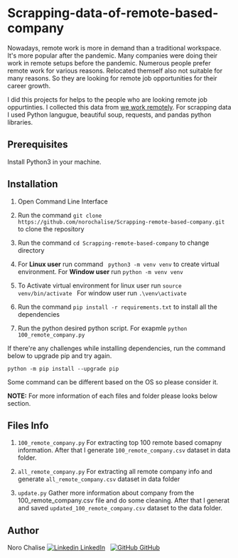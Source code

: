 # Scrapping-data-of-remote-based-company
Nowadays, remote work is more in demand than a traditional workspace. It's more popular after the pandemic. Many companies were doing their work in remote setups before the pandemic. Numerous people prefer remote work for various reasons. Relocated themself also not suitable for many reasons. So they are looking for remote job opportunities for their career growth. 

I did this projects for helps to the people who are looking remote job oppurtinties. I collected this data from [we work remotely](https://weworkeremotely.com/). For scrapping data I used Python langugue, beautiful soup, requests, and pandas python libraries. 

## Prerequisites
Install Python3 in your machine.


## Installation

  1. Open Command Line Interface
  2. Run the command ```git clone https://github.com/norochalise/Scrapping-remote-based-company.git``` to clone the repository
  3. Run the command ```cd Scrapping-remote-based-company``` to change directory
  4. For **Linux user** run command ``` python3 -m venv venv``` to create virtual environment. For **Window user** run ```python -m venv venv ```
  5. To Activate virtual environment for linux user run ```source venv/bin/activate ``` For window user run ``` .\venv\activate ```
  6. Run the command ```pip install -r requirements.txt``` to install all the dependencies

  7. Run the python desired python script. For exapmle ```python 100_remote_company.py```

  If there're any challenges while installing dependencies, run the command below to upgrade pip and try again. 

```python -m pip install --upgrade pip```

Some command can be different based on the OS so please  consider it.

**NOTE:** For more information of each files and folder please looks below section. 


## Files Info

1. ```100_remote_company.py``` For extracting top 100 remote based comapny information. After that I generate ```100_remote_company.csv``` dataset in data folder.
2. ```all_remote_company.py``` For extracting all remote company info and generate ```all_remote_company.csv``` dataset in data folder

3. ```update.py``` Gather more information about company from the 100_remote_company.csv file and do some cleaning. After that I generat and saved ```updated_100_remote_company.csv``` dataset to the data folder. 

## Author
Noro Chalise
[![Linkedin](https://i.stack.imgur.com/gVE0j.png) LinkedIn](https://www.linkedin.com/in/norochalise/)
&nbsp;
[![GitHub](https://i.stack.imgur.com/tskMh.png) GitHub](https://github.com/norochalise)
